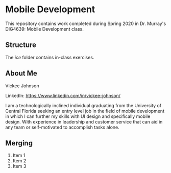 # Mobile Development
This repository contains work completed during Spring 2020 in Dr. Murray's DIG4639: Mobile Development class.

## Structure
The *ice* folder contains in-class exercises. 

## About Me
Vickee Johnson

LinkedIn: https://www.linkedin.com/in/vickee-johnson/

I am a technologically inclined individual graduating from the University of Central Florida seeking an entry level job in the field of mobile development in which I can further my skills with UI design and specifically mobile design. With experience in leadership and customer service that can aid in any team or self-motivated to accomplish tasks alone.

## Merging
1. Item 1
1. Item 2
1. Item 3